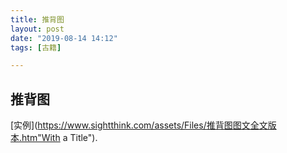 ```yaml
---
title: 推背图
layout: post
date: "2019-08-14 14:12"
tags: [古籍]

---
```




## 推背图



 [实例](https://www.sightthink.com/assets/Files/推背图图文全文版本.htm"With a Title"). 


